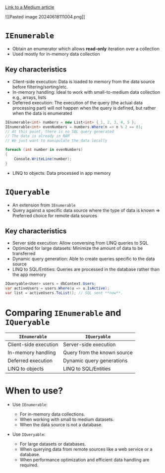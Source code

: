 
[Link to a Medium article](https://medium.com/@shahrukhkhan_7802/understanding-the-differences-between-ienumerable-and-iqueryable-in-c-9dbc9ac145f3)

![[Pasted image 20240618111004.png]]

# `IEnumerable`

- Obtain an enumerator which allows **read-only** iteration over a collection
- Used mostly for in-memory data collection
## Key characteristics

- Client-side execution: Data is loaded to memory from the data source before filtering/sorting/etc.
- In-memory handling: Ideal to work with small-to-medium data collection e.g., arrays, lists
- Deferred execution: The execution of the query (the actual data processing part) will not happen when the query is defined, but rather when the data is enumerated

```csharp
IEnumerable<int> numbers = new List<int> { 1, 2, 3, 4, 5 };
IEnumerable<int> evenNumbers = numbers.Where(n => n % 2 == 0);
// At this point, there is no SQL query generated
// The data is already in RAM
// We just want to manipulate the data locally

foreach (int number in evenNumbers)
{
    Console.WriteLine(number);
}
```


- LINQ to objects: Data processed in app memory

# `IQueryable`

- An extension from `IEnumerable` 
- Query against a specific data source where the type of data is known => Preferred choice for remote data sources

## Key characteristics

- Server side execution: Allow conversing from LINQ queries to SQL
- Optimized for large datasets: Minimize the amount of data to be transferred
- Dynamic query generation: Able to create queries specific to the data source
- LINQ to SQL/Entities: Queries are processed in the database rather than the app memory

```cs
IQueryable<User> users = dbContext.Users;
var activeUsers = users.Where(u => u.IsActive);
var list = activeUsers.ToList(); // SQL sent **now**.
```

# Comparing `IEnumerable` and `IQueryable`

| `IEnumerable`         | `IQueryable`                |
| --------------------- | --------------------------- |
| Client-side execution | Server-side execution       |
| In-memory handling    | Query from the known source |
| Deferred execution    | Dynamic query generations   |
| LINQ to objects       | LINQ to SQL/Entities        |

# When to use? 

- Use `IEnumerable`:
	- For in-memory data collections.
	- When working with small to medium datasets.
	- When the data source is not a database.

- Use `IQueryable`:
	- For large datasets or databases.
	- When querying data from remote sources like a web service or a database.
	- When performance optimization and efficient data handling are required.
